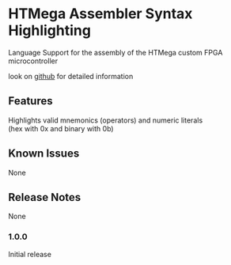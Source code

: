 # HTMega Assembler Syntax Highlighting

Language Support for the assembly of the HTMega custom FPGA microcontroller 

look on [github](https://github.com/YMandarin/HTMega) for detailed information

## Features

Highlights valid mnemonics (operators) and numeric literals <br>
(hex with 0x and binary with 0b)

## Known Issues

None

## Release Notes

None

### 1.0.0

Initial release


